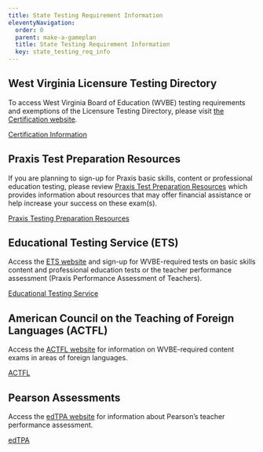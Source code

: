 ```yaml
---
title: State Testing Requirement Information
eleventyNavigation:
  order: 0
  parent: make-a-gameplan
  title: State Testing Requirement Information
  key: state_testing_req_info
---
```

## West Virginia Licensure Testing Directory

To access West Virginia Board of Education (WVBE) testing requirements and exemptions of the Licensure Testing Directory, please visit [the Certification website](https://wvde.us/certification/certification-info/#tab-67fa0185abe42415389).

<a href="https://wvde.us/certification/certification-info/#tab-67fa0185abe42415389" class="btn">Certification Information</a>

## Praxis Test Preparation Resources

If you are planning to sign-up for Praxis basic skills, content or professional education testing, please review [Praxis Test Preparation Resources](https://wvde.us/educator-development-and-support/preparation/praxis-resources/) which provides information about resources that may offer financial assistance or help increase your success on these exam(s).

<a href="https://wvde.us/educator-development-and-support/preparation/praxis-resources/" class="btn">Praxis Testing Preparation Resources</a>

## Educational Testing Service (ETS)

Access the [ETS website](http://ets.org) and sign-up for WVBE-required tests on basic skills content and professional education tests or the teacher performance assessment (Praxis Performance Assessment of Teachers).

<a href="https://ets.org" class="btn">Educational Testing Service</a>

## American Council on the Teaching of Foreign Languages (ACTFL)

Access the [ACTFL website](https://actfl.org) for information on WVBE-required content exams in areas of foreign languages.

<a href="https://actfl.org" class="btn">ACTFL</a>

## Pearson Assessments

Access the [edTPA website](https://edtpa.org/) for information about Pearson’s teacher performance assessment.

<a href="https://edtpa.org/" class="btn">edTPA</a>